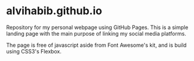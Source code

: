 alvihabib.github.io
===================

Repository for my personal webpage using GitHub Pages. This is a simple landing page with the main purpose of linking my social media platforms. 

The page is free of javascript aside from Font Awesome's kit, and is build using CSS3's Flexbox.